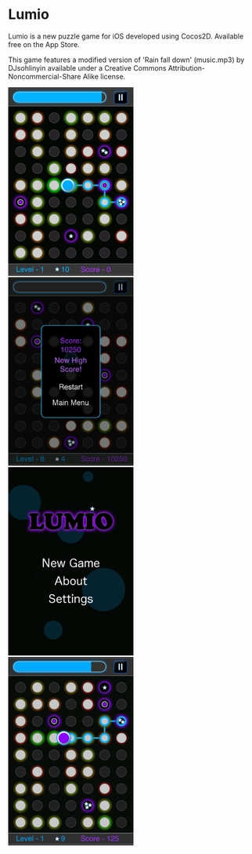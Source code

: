 Lumio
===============

Lumio is a new puzzle game for iOS developed using Cocos2D. Available free on the App Store.

This game features a modified version of 'Rain fall down' (music.mp3) by DJsohlinyin available under a Creative Commons Attribution-Noncommercial-Share Alike license.

<img src="/Lumio/Resources/Screenshots/ScreenShot1.png"  width="256" height="384" alt="Screenshot 1">
<img src="/Lumio/Resources/Screenshots/ScreenShot2.png"  width="256" height="384" alt="Screenshot 2">
<img src="/Lumio/Resources/Screenshots/ScreenShot3.png"  width="256" height="384" alt="Screenshot 3">
<img src="/Lumio/Resources/Screenshots/ScreenShot4.png"  width="256" height="384" alt="Screenshot 4">
